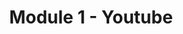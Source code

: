 ---
date:  ""
type: "course"
draft:  "false"
title: "Module 1 - Youtube"
terms: []
weight: 1
module:
    period: 1
    parted: 1
    layout: ""
    groups: []
    strain: "material"
    canals:
        youtube: ""
        spotify: ""
    forums:
        disqus: ""
        discord: ""
        telegram: ""
format :
    type : "material"
    kind : "youtube"
    skin : ""
    uniq : "WJYF8Osd8XY"
    time : ""
metadata:
    index: false
    thumb: "cover.jpg"
    author: ["Al Muhdil Karim"]
language:
    id: ""
    en: ""
description: "Lorem ipsum dolor sit amet, consectetur adipiscing elit. Etiam aliquam libero et magna suscipit vestibulum. Suspendisse condimentum ipsum vel mi luctus, nec ornare est porttitor."
---